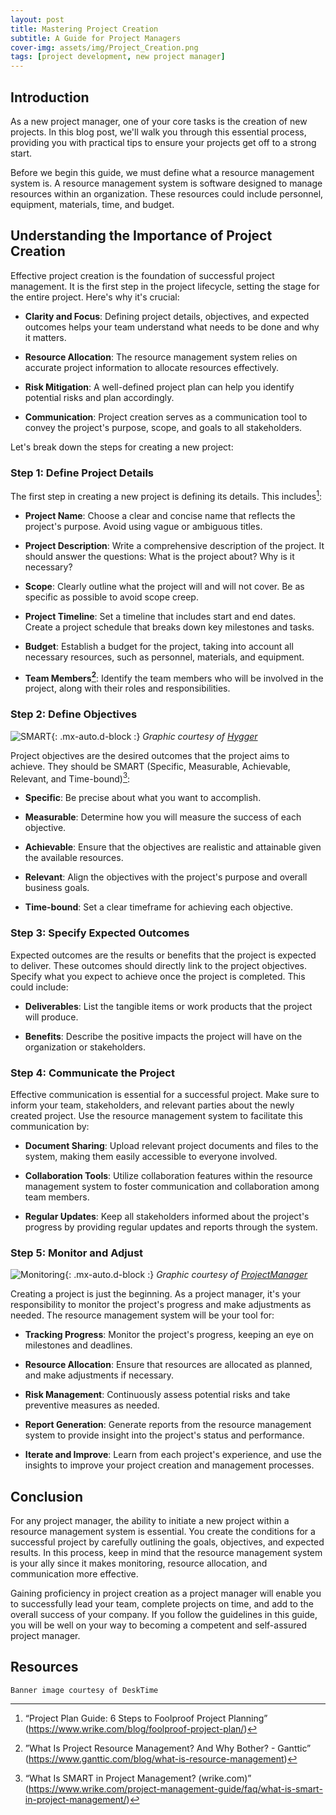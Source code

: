 ```yaml
---
layout: post
title: Mastering Project Creation
subtitle: A Guide for Project Managers
cover-img: assets/img/Project_Creation.png
tags: [project development, new project manager]
---
```


## Introduction
As a new project manager, one of your core tasks is the creation of new projects. In this blog post, we'll walk you through this essential process, providing you with practical tips to ensure your projects get off to a strong start.

Before we begin this guide, we must define what a resource management system is. A resource management system is software designed to manage resources within an organization. These resources could include personnel, equipment, materials, time, and budget.

## Understanding the Importance of Project Creation

Effective project creation is the foundation of successful project management. It is the first step in the project lifecycle, setting the stage for the entire project. Here's why it's crucial:

- **Clarity and Focus**: Defining project details, objectives, and expected outcomes helps your team understand what needs to be done and why it matters.

- **Resource Allocation**: The resource management system relies on accurate project information to allocate resources effectively.

- **Risk Mitigation**: A well-defined project plan can help you identify potential risks and plan accordingly.

- **Communication**: Project creation serves as a communication tool to convey the project's purpose, scope, and goals to all stakeholders.

Let's break down the steps for creating a new project:

### Step 1: Define Project Details

The first step in creating a new project is defining its details. This includes[^1]:

- **Project Name**: Choose a clear and concise name that reflects the project's purpose. Avoid using vague or ambiguous titles.

- **Project Description**: Write a comprehensive description of the project. It should answer the questions: What is the project about? Why is it necessary?

- **Scope**: Clearly outline what the project will and will not cover. Be as specific as possible to avoid scope creep.

- **Project Timeline**: Set a timeline that includes start and end dates. Create a project schedule that breaks down key milestones and tasks.

- **Budget**: Establish a budget for the project, taking into account all necessary resources, such as personnel, materials, and equipment.

- **Team Members[^2]**: Identify the team members who will be involved in the project, along with their roles and responsibilities.

### Step 2: Define Objectives

![SMART](/agile-blog/assets/img/SMART.jpg){: .mx-auto.d-block :}
*Graphic courtesy of [Hygger](https://hygger.io/blog/formulate-apply-smart-goals-objectives/)*

Project objectives are the desired outcomes that the project aims to achieve. They should be SMART (Specific, Measurable, Achievable, Relevant, and Time-bound)[^3]:

- **Specific**: Be precise about what you want to accomplish.

- **Measurable**: Determine how you will measure the success of each objective.

- **Achievable**: Ensure that the objectives are realistic and attainable given the available resources.

- **Relevant**: Align the objectives with the project's purpose and overall business goals.

- **Time-bound**: Set a clear timeframe for achieving each objective.

### Step 3: Specify Expected Outcomes

Expected outcomes are the results or benefits that the project is expected to deliver. These outcomes should directly link to the project objectives. Specify what you expect to achieve once the project is completed. This could include:

- **Deliverables**: List the tangible items or work products that the project will produce.

- **Benefits**: Describe the positive impacts the project will have on the organization or stakeholders.

### Step 4: Communicate the Project

Effective communication is essential for a successful project. Make sure to inform your team, stakeholders, and relevant parties about the newly created project. Use the resource management system to facilitate this communication by:

- **Document Sharing**: Upload relevant project documents and files to the system, making them easily accessible to everyone involved.

- **Collaboration Tools**: Utilize collaboration features within the resource management system to foster communication and collaboration among team members.

- **Regular Updates**: Keep all stakeholders informed about the project's progress by providing regular updates and reports through the system.

### Step 5: Monitor and Adjust

![Monitoring](/agile-blog/assets/img/Monitoring.jpg){: .mx-auto.d-block :}
*Graphic courtesy of [ProjectManager](https://www.projectmanager.com/blog/project-monitoring-and-control)*

Creating a project is just the beginning. As a project manager, it's your responsibility to monitor the project's progress and make adjustments as needed. The resource management system will be your tool for:

- **Tracking Progress**: Monitor the project's progress, keeping an eye on milestones and deadlines.

- **Resource Allocation**: Ensure that resources are allocated as planned, and make adjustments if necessary.

- **Risk Management**: Continuously assess potential risks and take preventive measures as needed.

- **Report Generation**: Generate reports from the resource management system to provide insight into the project's status and performance.

- **Iterate and Improve**: Learn from each project's experience, and use the insights to improve your project creation and management processes.

## Conclusion

For any project manager, the ability to initiate a new project within a resource management system is essential. You create the conditions for a successful project by carefully outlining the goals, objectives, and expected results. In this process, keep in mind that the resource management system is your ally since it makes monitoring, resource allocation, and communication more effective.

Gaining proficiency in project creation as a project manager will enable you to successfully lead your team, complete projects on time, and add to the overall success of your company. If you follow the guidelines in this guide, you will be well on your way to becoming a competent and self-assured project manager.

## Resources

[^1]: “Project Plan Guide: 6 Steps to Foolproof Project Planning” (https://www.wrike.com/blog/foolproof-project-plan/)
[^2]: ”What Is Project Resource Management? And Why Bother? - Ganttic” (https://www.ganttic.com/blog/what-is-resource-management)
[^3]: “What Is SMART in Project Management? (wrike.com)” (https://www.wrike.com/project-management-guide/faq/what-is-smart-in-project-management/)

~~~
Banner image courtesy of DeskTime
~~~
